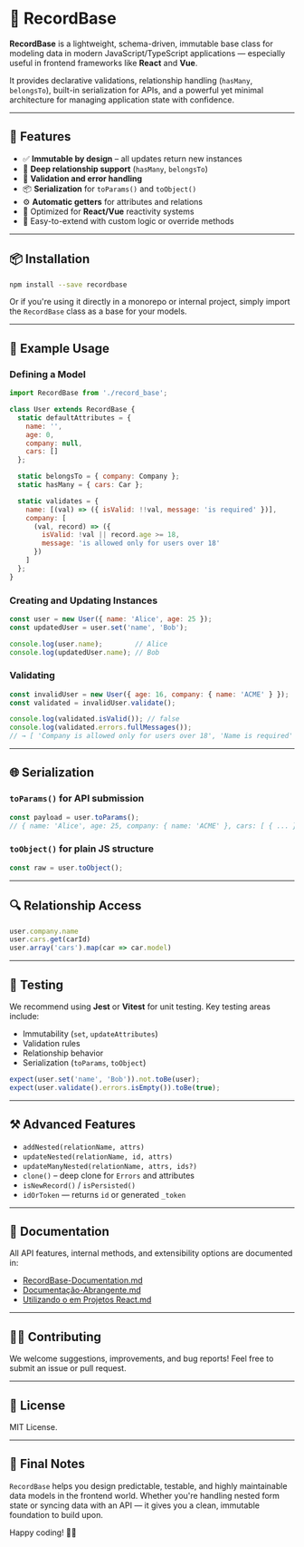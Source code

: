 # 🧩 RecordBase

**RecordBase** is a lightweight, schema-driven, immutable base class for modeling data in modern JavaScript/TypeScript applications — especially useful in frontend frameworks like **React** and **Vue**.

It provides declarative validations, relationship handling (`hasMany`, `belongsTo`), built-in serialization for APIs, and a powerful yet minimal architecture for managing application state with confidence.

---

## 🚀 Features

- ✅ **Immutable by design** – all updates return new instances
- 🔁 **Deep relationship support** (`hasMany`, `belongsTo`)
- 🧪 **Validation and error handling**
- 📦 **Serialization** for `toParams()` and `toObject()`
- ⚙️ **Automatic getters** for attributes and relations
- 🧠 Optimized for **React/Vue** reactivity systems
- 🧼 Easy-to-extend with custom logic or override methods

---

## 📦 Installation

```bash
npm install --save recordbase
```

Or if you're using it directly in a monorepo or internal project, simply import the `RecordBase` class as a base for your models.

---

## 🧱 Example Usage

### Defining a Model

```js
import RecordBase from './record_base';

class User extends RecordBase {
  static defaultAttributes = {
    name: '',
    age: 0,
    company: null,
    cars: []
  };

  static belongsTo = { company: Company };
  static hasMany = { cars: Car };

  static validates = {
    name: [(val) => ({ isValid: !!val, message: 'is required' })],
    company: [
      (val, record) => ({
        isValid: !val || record.age >= 18,
        message: 'is allowed only for users over 18'
      })
    ]
  };
}
```

### Creating and Updating Instances

```js
const user = new User({ name: 'Alice', age: 25 });
const updatedUser = user.set('name', 'Bob');

console.log(user.name);        // Alice
console.log(updatedUser.name); // Bob
```

### Validating

```js
const invalidUser = new User({ age: 16, company: { name: 'ACME' } });
const validated = invalidUser.validate();

console.log(validated.isValid()); // false
console.log(validated.errors.fullMessages());
// → [ 'Company is allowed only for users over 18', 'Name is required' ]
```

---

## 🌐 Serialization

### `toParams()` for API submission

```js
const payload = user.toParams();
// { name: 'Alice', age: 25, company: { name: 'ACME' }, cars: [ { ... }, ... ] }
```

### `toObject()` for plain JS structure

```js
const raw = user.toObject();
```

---

## 🔍 Relationship Access

```js
user.company.name
user.cars.get(carId)
user.array('cars').map(car => car.model)
```

---

## 🧪 Testing

We recommend using **Jest** or **Vitest** for unit testing. Key testing areas include:

- Immutability (`set`, `updateAttributes`)
- Validation rules
- Relationship behavior
- Serialization (`toParams`, `toObject`)

```js
expect(user.set('name', 'Bob')).not.toBe(user);
expect(user.validate().errors.isEmpty()).toBe(true);
```

---

## ⚒️ Advanced Features

- `addNested(relationName, attrs)`
- `updateNested(relationName, id, attrs)`
- `updateManyNested(relationName, attrs, ids?)`
- `clone()` – deep clone for `Errors` and attributes
- `isNewRecord()` / `isPersisted()`
- `idOrToken` — returns `id` or generated `_token`

---

## 📘 Documentation

All API features, internal methods, and extensibility options are documented in:

- [RecordBase-Documentation.md](docs/documentacao-abrangente.md)
- [Documentação-Abrangente.md](docs/record_base-documentation.md)
- [Utilizando o em Projetos React.md](docs/utilizando-em-projetos-react.md)

---

## 👨‍💻 Contributing

We welcome suggestions, improvements, and bug reports! Feel free to submit an issue or pull request.

---

## 📄 License

MIT License.

---

## 🧠 Final Notes

`RecordBase` helps you design predictable, testable, and highly maintainable data models in the frontend world. Whether you're handling nested form state or syncing data with an API — it gives you a clean, immutable foundation to build upon.

Happy coding! 🔨🤖

